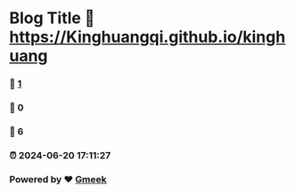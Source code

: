 # Blog Title :link: https://Kinghuangqi.github.io/kinghuang 
### :page_facing_up: [1](https://Kinghuangqi.github.io/kinghuang/tag.html) 
### :speech_balloon: 0 
### :hibiscus: 6 
### :alarm_clock: 2024-06-20 17:11:27 
### Powered by :heart: [Gmeek](https://github.com/Meekdai/Gmeek)
